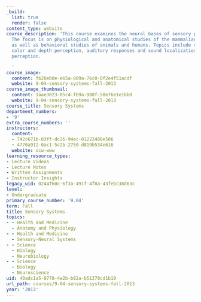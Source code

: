 ```yaml
---
_build:
  list: true
  render: false
content_type: website
course_description: 'This course examines the neural bases of sensory perception.
  The focus is on physiological and anatomical studies of the mammalian nervous system
  as well as behavioral studies of animals and humans. Topics include visual pattern,
  color and depth perception, auditory responses and sound localization, and somatosensory
  perception.

  '
course_image:
  content: f620eb0e-e65a-809a-76c0-0f2e4f51acdf
  website: 9-04-sensory-systems-fall-2013
course_image_thumbnail:
  content: 1aae3023-05c4-fb9a-988f-58e76e1e1bb0
  website: 9-04-sensory-systems-fall-2013
course_title: Sensory Systems
department_numbers:
- '9'
extra_course_numbers: ''
instructors:
  content:
  - 742c671b-83ff-dc26-94ec-01222480e506
  - 4770a912-0ac1-5c2b-2750-d819b534e616
  website: ocw-www
learning_resource_types:
- Lecture Videos
- Lecture Notes
- Written Assignments
- Instructor Insights
legacy_uid: 0244f60c-6f3a-491f-4f8a-43febc38d63c
level:
- Undergraduate
primary_course_number: '9.04'
term: Fall
title: Sensory Systems
topics:
- - Health and Medicine
  - Anatomy and Physiology
- - Health and Medicine
  - Sensory-Neural Systems
- - Science
  - Biology
  - Neurobiology
- - Science
  - Biology
  - Neuroscience
uid: 40adc1a5-0778-4e2b-b82a-b51378cd1b19
url_path: courses/9-04-sensory-systems-fall-2013
year: '2013'
---
```

